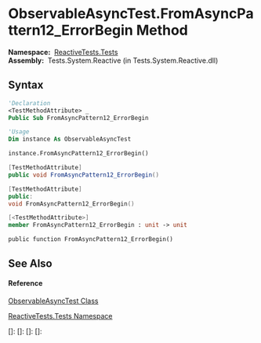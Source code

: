 # ObservableAsyncTest.FromAsyncPattern12\_ErrorBegin Method

**Namespace:**  [ReactiveTests.Tests](ReactiveTests.Tests\ReactiveTests.Tests.md)  
**Assembly:**  Tests.System.Reactive (in Tests.System.Reactive.dll)

## Syntax

```vb
'Declaration
<TestMethodAttribute> _
Public Sub FromAsyncPattern12_ErrorBegin
```

```vb
'Usage
Dim instance As ObservableAsyncTest

instance.FromAsyncPattern12_ErrorBegin()
```

```csharp
[TestMethodAttribute]
public void FromAsyncPattern12_ErrorBegin()
```

```c++
[TestMethodAttribute]
public:
void FromAsyncPattern12_ErrorBegin()
```

```fsharp
[<TestMethodAttribute>]
member FromAsyncPattern12_ErrorBegin : unit -> unit 
```

```jscript
public function FromAsyncPattern12_ErrorBegin()
```

## See Also

#### Reference

[ObservableAsyncTest Class](ObservableAsyncTest\ObservableAsyncTest.md)

[ReactiveTests.Tests Namespace](ReactiveTests.Tests\ReactiveTests.Tests.md)

[]: 
[]: 
[]: 
[]: 